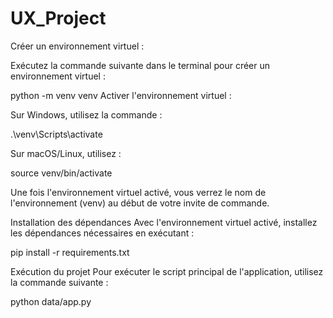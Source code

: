 # UX_Project
Créer un environnement virtuel :

Exécutez la commande suivante dans le terminal pour créer un environnement virtuel :


python -m venv venv
Activer l'environnement virtuel :

Sur Windows, utilisez la commande :


.\venv\Scripts\activate

Sur macOS/Linux, utilisez :


source venv/bin/activate

Une fois l'environnement virtuel activé, vous verrez le nom de l'environnement (venv) au début de votre invite de commande.

Installation des dépendances
Avec l'environnement virtuel activé, installez les dépendances nécessaires en exécutant :


pip install -r requirements.txt

Exécution du projet
Pour exécuter le script principal de l'application, utilisez la commande suivante :


python data/app.py
